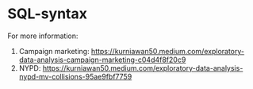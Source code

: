 # SQL-syntax

For more information:

1. Campaign marketing: https://kurniawan50.medium.com/exploratory-data-analysis-campaign-marketing-c04d4f8f20c9
3. NYPD: https://kurniawan50.medium.com/exploratory-data-analysis-nypd-mv-collisions-95ae9fbf7759
